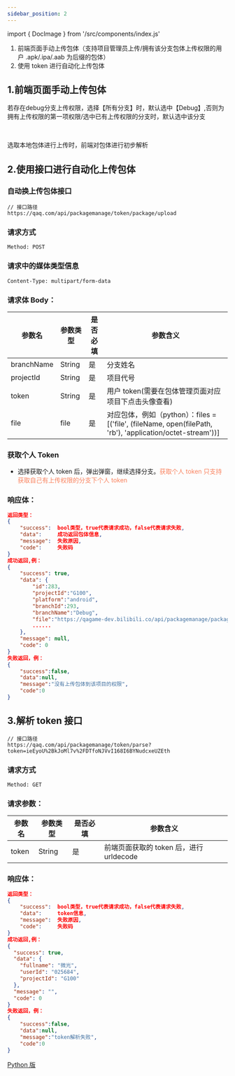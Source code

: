 ```yaml
---
sidebar_position: 2
---
```


import { DocImage } from '/src/components/index.js'

1. 前端页面手动上传包体（支持项目管理员上传/拥有该分支包体上传权限的用户 .apk/.ipa/.aab 为后缀的包体）
2. 使用 token 进行自动化上传包体

## 1.前端页面手动上传包体

若存在debug分支上传权限，选择【所有分支】时，默认选中【Debug】,否则为拥有上传权限的第一项权限/选中已有上传权限的分支时，默认选中该分支

<DocImage src='packageManage/package_07.png'></DocImage>&nbsp;

选取本地包体进行上传时，前端对包体进行初步解析&nbsp;

<DocImage src='packageManage/package_08.png'></DocImage>

## 2.使用接口进行自动化上传包体

### 自动换上传包体接口

```
// 接口路径
https://qaq.com/api/packagemanage/token/package/upload
```

### 请求方式

`Method: POST`

### 请求中的媒体类型信息

`Content-Type: multipart/form-data`

### 请求体 Body：

| 参数名     | 参数类型 | 是否必填 | 参数含义                                                                                                   |
| ---------- | -------- | -------- | ---------------------------------------------------------------------------------------------------------- |
| branchName | String   | 是       | 分支姓名                                                                                                   |
| projectId  | String   | 是       | 项目代号                                                                                                   |
| token      | String   | 是       | 用户 token(需要在包体管理页面对应项目下点击头像查看)                                                       |
| file       | file     | 是       | 对应包体，例如（python）：files = [('file', (fileName, open(filePath, 'rb'), 'application/octet-stream'))] |

### 获取个人 Token

- 选择获取个人 token 后，弹出弹窗，继续选择分支。<font color="#fa835f">获取个人 token 只支持获取自己有上传权限的分支下个人 token</font>
  <DocImage src='packageManage/package_09.png'></DocImage>
  <DocImage src='packageManage/package_090.png'></DocImage>

### 响应体：

```json
返回类型：
{
    "success":  bool类型，true代表请求成功，false代表请求失败,
    "data":     成功返回包体信息,
    "message":  失败原因,
    "code":     失败码
}
成功返回,例：
{
    "success": true,
    "data": {
        "id":283,
        "projectId":"G100",
        "platform":"android",
        "branchId":293,
        "branchName":"Debug",
        "file":"https://qagame-dev.bilibili.co/api/packagemanage/package/283/download", // 包体下载列表
        ......
    },
    "message": null,
    "code": 0
}
失败返回，例：
{
    "success":false,
    "data":null,
    "message":"没有上传包体到该项目的权限",
    "code":0
}
```

## 3.解析 token 接口

```
// 接口路径
https://qaq.com/api/packagemanage/token/parse?token=ieEyoU%2BkJoMl7v%2FDTfoNJVvI168I6BYNudcxeUZEth
```

### 请求方式

`Method: GET`

### 请求参数：

| 参数名 | 参数类型 | 是否必填 | 参数含义                                |
| ------ | -------- | -------- | --------------------------------------- |
| token  | String   | 是       | 前端页面获取的 token 后，进行 urldecode |

### 响应体：

```json
返回类型：
{
    "success":  bool类型，true代表请求成功，false代表请求失败,
    "data":     token信息,
    "message":  失败原因,
    "code":     失败码
}
成功返回,例：
{
  "success": true,
  "data": {
    "fullname": "微光",
    "userId": "025684",
    "projectId": "G100"
  },
  "message": "",
  "code": 0
}
失败返回，例：
{
    "success":false,
    "data":null,
    "message":"token解析失败",
    "code":0
}
```

[Python 版](../uploadPackage.py)
